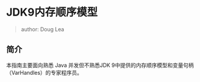 # JDK9内存顺序模型

> author: Doug Lea

## 简介

本指南主要面向熟悉 Java 并发但不熟悉JDK 9中提供的内存顺序模型和变量句柄（VarHandles）的专家程序员。
